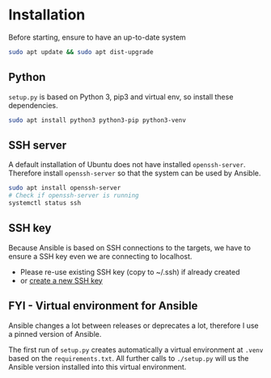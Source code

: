 # Installation

Before starting, ensure to have an up-to-date system
```sh
sudo apt update && sudo apt dist-upgrade
```

## Python

`setup.py` is based on Python 3, pip3 and virtual env, so install these dependencies.

```sh
sudo apt install python3 python3-pip python3-venv
```

## SSH server

A default installation of Ubuntu does not have installed `openssh-server`.
Therefore install `openssh-server` so that the system can be used by Ansible. 

```sh
sudo apt install openssh-server
# Check if openssh-server is running
systemctl status ssh
```

## SSH key

Because Ansible is based on SSH connections to the targets, we have to ensure a SSH key even we are connecting to localhost.

* Please re-use existing SSH key (copy to ~/.ssh) if already created
* or [create a new SSH key](https://help.github.com/en/github/authenticating-to-github/generating-a-new-ssh-key-and-adding-it-to-the-ssh-agent#generating-a-new-ssh-key)


## FYI - Virtual environment for Ansible

Ansible changes a lot between releases or deprecates a lot, therefore I use a pinned version of Ansible.

The first run of `setup.py` creates automatically a virtual environment at `.venv` based on the `requirements.txt`.
All further calls to `./setup.py` will us the Ansible version installed into this virtual environment.
